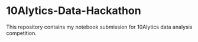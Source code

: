 # 10Alytics-Data-Hackathon
This repository contains my notebook submission for 10Alytics data analysis competition.
